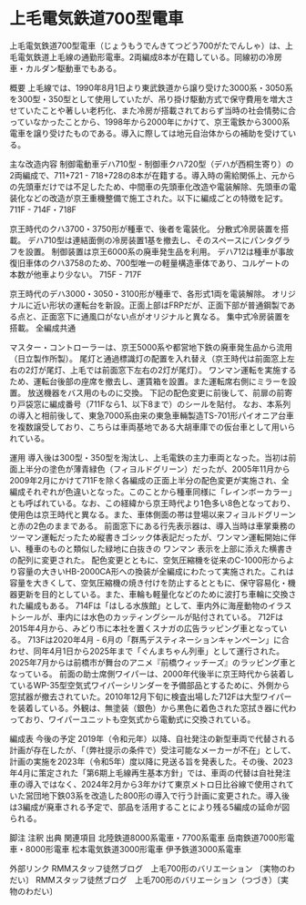 # 上毛電気鉄道700型電車

上毛電気鉄道700型電車（じょうもうでんきてつどう700がたでんしゃ）は、上毛電気鉄道上毛線の通勤形電車。2両編成8本が在籍している。同線初の冷房車・カルダン駆動車でもある。

概要
上毛線では、1990年8月1日より東武鉄道から譲り受けた3000系・3050系を300型・350型として使用していたが、吊り掛け駆動方式で保守費用を増大させていたことや著しい老朽化、また冷房が搭載されておらず当時の社会情勢に合っていなかったことから、1998年から2000年にかけて、京王電鉄から3000系電車を譲り受けたものである。導入に際しては地元自治体からの補助を受けている。

主な改造内容
制御電動車デハ710型 - 制御車クハ720型（デハが西桐生寄り）の2両編成で、711+721 - 718+728の8本が在籍する。導入時の需給関係上、元からの先頭車だけでは不足したため、中間車の先頭車化改造や電装解除、先頭車の電装化などの改造が京王重機整備で施工された。以下に編成ごとの特徴を記す。
711F - 714F・718F

京王時代のクハ3700・3750形が種車で、後者を電装化。
分散式冷房装置を搭載。
デハ710型は連結面側の冷房装置1基を撤去し、そのスペースにパンタグラフを設置。
制御装置は京王6000系の廃車発生品を利用。
デハ712は種車が事故復旧車体のクハ3758のため、700型唯一の軽量構造車体であり、コルゲートの本数が他車より少ない。
715F - 717F

京王時代のデハ3000・3050・3100形が種車で、各形式1両を電装解除。
オリジナルに近い形状の運転台を新設。正面上部はFRPだが、正面下部が普通鋼製である点と、正面窓下に通風口がない点がオリジナルと異なる。
集中式冷房装置を搭載。
全編成共通

マスター・コントローラーは、京王5000系や都営地下鉄の廃車発生品から流用（日立製作所製）。
尾灯と通過標識灯の配置を入れ替え（京王時代は前面窓上左右の2灯が尾灯、上毛では前面窓下左右の2灯が尾灯）。
ワンマン運転を実施するため、運転台後部の座席を撤去し、運賃箱を設置。また運転席右側にミラーを設置。
放送機器をバス用のものに交換。
下記の配色変更に前後して、前扉の前寄り戸袋窓に編成番号（711Fなら1、以下8まで）のシールを貼付。
なお、本系列の導入と相前後して、東急7000系由来の東急車輛製造TS-701形パイオニア台車を複数譲受しており、こちらは車両基地である大胡車庫での仮台車として用いられている。

運用
導入後は300型・350型を淘汰し、上毛電鉄の主力車両となった。当初は前面上半分の塗色が薄青緑色（フィヨルドグリーン）だったが、2005年11月から2009年2月にかけて711Fを除く各編成の正面上半分の配色変更が実施され、全編成それぞれが色違いとなった。このことから種車同様に「レインボーカラー」とも呼ばれている。なお、この経緯から京王時代より1色多い8色となっており、使用色は京王時代と異なる。また、車体側面の帯は登場以来フィヨルドグリーンと赤の2色のままである。 
前面窓下にある行先表示器は、導入当時は車掌乗務のツーマン運転だったため縦書きゴシック体表記だったが、ワンマン運転開始に伴い、種車のものと類似した緑地に白抜きの ワンマン 表示を上部に添えた横書きの配列に変更された。
配色変更とともに、空気圧縮機を従来のC-1000形からより容量の大きいHB-2000CA形への換装が全編成にわたって実施された。これは容量を大きくして、空気圧縮機の焼き付けを防止するとともに、保守容易化・機器更新を目的としている。また、車輪も軽量化などのために波打ち車輪に交換された編成もある。
714Fは「はしる水族館」として、車内外に海産動物のイラストシールが、車内には水色のカッティングシールが貼付されている。
712Fは2015年4月から、みどり市に本社を置くスナガの広告ラッピング車となっている。
713Fは2020年4月 - 6月の「群馬デスティネーションキャンペーン」に合わせ、同年4月1日から2025年まで「ぐんまちゃん列車」として運行された。2025年7月からは前橋市が舞台のアニメ『前橋ウィッチーズ』のラッピング車となっている。
前面の助士席側ワイパーは、2000年代後半に京王時代から装着しているWP-35型空気式ワイパーシリンダーを予備部品とするために、外側から窓拭器が撤去されていた。2010年12月下旬に検査出場した712Fは大型ワイパーを装着している。外観は、無塗装（銀色）から黒色に着色された窓拭き器に代わっており、ワイパーユニットも空気式から電動式に交換されている。

編成表
今後の予定
2019年（令和元年）以降、自社発注の新型車両で代替される計画が存在したが、「（弊社提示の条件で）受注可能なメーカーが不在」として、計画の実施を2023年（令和5年）度以降に見送る旨を発表した。その後、2023年4月に策定された「第6期上毛線再生基本方針」では、車両の代替は自社発注車の導入ではなく、2024年2月から3年かけて東京メトロ日比谷線で使用されていた営団地下鉄03系を改造した800形の導入で行う計画に変更された。導入後は3編成が廃車される予定で、部品を活用することにより残る5編成の延命が図られる。

脚注
注釈
出典
関連項目
北陸鉄道8000系電車・7700系電車
岳南鉄道7000形電車・8000形電車
松本電気鉄道3000形電車
伊予鉄道3000系電車

外部リンク
RMMスタッフ徒然ブログ　上毛700形のバリエーション 〔実物のわだい〕
RMMスタッフ徒然ブログ　上毛700形のバリエーション（つづき）〔実物のわだい〕